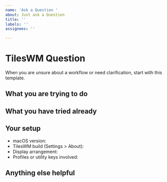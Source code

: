 ```yaml
---
name: 'Ask a Question '
about: Just ask a Question
title: ''
labels: ''
assignees: ''

---
```


# TilesWM Question

When you are unsure about a workflow or need clarification, start with this template.

## What you are trying to do

<!-- Share the task or expectation you have. -->

## What you have tried already

<!-- Commands, preferences, or guides you have followed so far. -->

## Your setup

- macOS version:
- TilesWM build (Settings > About):
- Display arrangement:
- Profiles or utility keys involved:

## Anything else helpful

<!-- Screenshots, logs, or short recordings help me see what you see. -->
